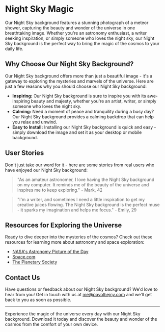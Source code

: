 <!--font:Poppins-->

# Night Sky Magic

Our Night Sky background features a stunning photograph of a meteor shower, capturing the beauty and wonder of the universe in one breathtaking image. Whether you're an astronomy enthusiast, a writer seeking inspiration, or simply someone who loves the night sky, our Night Sky background is the perfect way to bring the magic of the cosmos to your daily life.

## Why Choose Our Night Sky Background?

Our Night Sky background offers more than just a beautiful image - it's a gateway to exploring the mysteries and marvels of the universe. Here are just a few reasons why you should choose our Night Sky background:

-   **Inspiring:** Our Night Sky background is sure to inspire you with its awe-inspiring beauty and majesty, whether you're an artist, writer, or simply someone who loves the night sky.
-   **Calming:** Need a moment of peace and tranquility during a busy day? Our Night Sky background provides a calming backdrop that can help you relax and unwind.
-   **Easy to Install:** Installing our Night Sky background is quick and easy - simply download the image and set it as your desktop or mobile background.

## User Stories

Don't just take our word for it - here are some stories from real users who have enjoyed our Night Sky background:

> "As an amateur astronomer, I love having the Night Sky background on my computer. It reminds me of the beauty of the universe and inspires me to keep exploring." - Mark, 42

> "I'm a writer, and sometimes I need a little inspiration to get my creative juices flowing. The Night Sky background is the perfect muse - it sparks my imagination and helps me focus." - Emily, 29

## Resources for Exploring the Universe

Ready to dive deeper into the mysteries of the cosmos? Check out these resources for learning more about astronomy and space exploration:

-   [NASA's Astronomy Picture of the Day](#)
-   [Space.com](#)
-   [The Planetary Society](#)

## Contact Us

Have questions or feedback about our Night Sky background? We'd love to hear from you! Get in touch with us at me@pavolhejny.com and we'll get back to you as soon as possible.

---

Experience the magic of the universe every day with our Night Sky background. Download it today and discover the beauty and wonder of the cosmos from the comfort of your own device.

<!--

Write me content for website with wallpaper which alt text is:

"A photograph of a meteor shower, with bright streaks of light crossing the night sky."

The name/title of the page should not be 1:1 copy of the alt text but rather a real content of the website which is using this wallpaper.

- Use markdown format
- Start with heading
- Heading should be short and concise
- The content should look like a real website
- The website should not be about the wallpaper, wallpaper is just a related background
- Heading should be contain work "wallpaper" or "background"
- Include real sections like references, contact, user stories, etc. use things relevant to the page purpose.
- Feel free to use structure like headings, bullets, numbering, blockquotes, paragraphs, horizontal lines, etc.
- You can use formatting like bold or _italic_
- You can include UTF-8 emojis
- Links should be only #hash anchors (and you can refer to the document itself)
- Do not include images


---


# Night Sky Wallpaper: Bring the Beauty of the Universe to Your Screen

Looking for a stunning background that will transport you to the depths of space? Look no further than our Night Sky wallpaper, featuring a breathtaking photograph of a meteor shower in all its glory.

## Why Choose Our Night Sky Wallpaper?

Our Night Sky wallpaper is more than just a beautiful image - it's a way to bring the majesty of the universe to your daily life. Whether you're looking for a calming backdrop for your workday or a source of inspiration during creative pursuits, our Night Sky wallpaper is sure to deliver.

- **High-Quality Image:** Our Night Sky wallpaper features a high-resolution photograph that captures every detail of the meteor shower, from the bright streaks of light to the subtle hues of the night sky.
- **Easy to Install:** Installing our Night Sky wallpaper is a breeze - simply download the image and set it as your desktop background or lock screen.
- **Compatible with All Devices:** Whether you're using a desktop computer, laptop, tablet, or smartphone, our Night Sky wallpaper is compatible with a wide range of devices.

## User Stories

Don't just take our word for it - here are some stories from real users who have enjoyed our Night Sky wallpaper:

> "I love astronomy, but I don't always have time to stargaze at night. Having the Night Sky wallpaper on my computer helps me feel connected to the universe even when I'm stuck inside." - Sarah, 27

> "As an artist, I'm always looking for inspiration. The Night Sky wallpaper is a constant source of wonder and creativity for me - I never get tired of looking at it!" - Alex, 34

## References

Want to learn more about meteor showers and the beauty of the night sky? Check out these resources:

- [NASA's Meteor Shower Guide](#)
- [Astronomy Magazine](#)
- [The Night Sky Network](#)

## Contact Us

Have questions or feedback about our Night Sky wallpaper? We'd love to hear from you! Get in touch with us at me@pavolhejny.com and we'll get back to you as soon as possible.

---

Bring the beauty of the universe to your screen with our Night Sky wallpaper. Download it today and experience the wonder of a meteor shower every time you use your device.


---


Heading should not include word "wallpaper". The website should not be about the wallpaper itself, wallpaper is just a related background, rewrite whole content.


---


# Explore the Wonders of the Universe with Our Night Sky Background

Looking for a way to bring the beauty of the cosmos to your daily life? Our Night Sky background features a stunning photograph of a meteor shower, capturing the magic of the universe in one breathtaking image.

## Why Choose Our Night Sky Background?

Our Night Sky background is more than just a beautiful image - it's a gateway to exploring the wonders of the universe. Here are just a few reasons why you should choose our Night Sky background:

- **Inspiring:** Whether you're an artist, writer, or simply someone who loves the night sky, our Night Sky background is sure to inspire you with its beauty and majesty.
- **Calming:** Need a moment of peace and tranquility during a busy day? Our Night Sky background provides a calming backdrop that can help you relax and unwind.
- **Easy to Install:** Installing our Night Sky background is quick and easy - simply download the image and set it as your desktop or mobile background.

## User Stories

Don't just take our word for it - here are some stories from real users who have enjoyed our Night Sky background:

> "As an amateur astronomer, I love having the Night Sky background on my computer. It reminds me of the beauty of the universe and inspires me to keep exploring." - Mark, 42

> "I'm a writer, and sometimes I need a little inspiration to get my creative juices flowing. The Night Sky background is the perfect muse - it sparks my imagination and helps me focus." - Emily, 29

## Resources for Exploring the Universe

Ready to dive deeper into the mysteries of the cosmos? Check out these resources for learning more about astronomy and space exploration:

- [NASA's Astronomy Picture of the Day](#)
- [Space.com](#)
- [The Planetary Society](#)

## Contact Us

Have questions or feedback about our Night Sky background? We'd love to hear from you! Get in touch with us at me@pavolhejny.com and we'll get back to you as soon as possible.

---

Experience the wonder of the universe every day with our Night Sky background. Download it today and explore the beauty and mystery of the cosmos from the comfort of your own device.


---


Heading is too long, rewrite whole content.


---


# Our Night Sky Background: Explore the Wonders of the Universe

Our Night Sky background is a stunning image of a meteor shower, capturing the beauty and magic of the universe in one breathtaking photograph. Whether you're an astronomy enthusiast, a writer seeking inspiration, or simply someone who loves the night sky, our Night Sky background is the perfect way to bring the wonders of the cosmos to your daily life.

## Why Choose Our Night Sky Background?

Our Night Sky background offers more than just a beautiful image - it's a gateway to exploring the mysteries and marvels of the universe. Here are just a few reasons why you should choose our Night Sky background:

- **Inspiring:** Our Night Sky background is sure to inspire you with its awe-inspiring beauty and majesty, whether you're an artist, writer, or simply someone who loves the night sky.
- **Calming:** Need a moment of peace and tranquility during a busy day? Our Night Sky background provides a calming backdrop that can help you relax and unwind.
- **Easy to Install:** Installing our Night Sky background is quick and easy - simply download the image and set it as your desktop or mobile background.

## User Stories

Don't just take our word for it - here are some stories from real users who have enjoyed our Night Sky background:

> "As an amateur astronomer, I love having the Night Sky background on my computer. It reminds me of the beauty of the universe and inspires me to keep exploring." - Mark, 42

> "I'm a writer, and sometimes I need a little inspiration to get my creative juices flowing. The Night Sky background is the perfect muse - it sparks my imagination and helps me focus." - Emily, 29

## Resources for Exploring the Universe

Ready to dive deeper into the mysteries of the cosmos? Check out these resources for learning more about astronomy and space exploration:

- [NASA's Astronomy Picture of the Day](#)
- [Space.com](#)
- [The Planetary Society](#)

## Contact Us

Have questions or feedback about our Night Sky background? We'd love to hear from you! Get in touch with us at me@pavolhejny.com and we'll get back to you as soon as possible.

---

Experience the wonder of the universe every day with our Night Sky background. Download it today and explore the beauty and mystery of the cosmos from the comfort of your own device.


---


Heading is too long, rewrite whole content.


---


# Discover the Magic of the Universe with Our Night Sky Background

Our Night Sky background features a stunning photograph of a meteor shower, capturing the beauty and wonder of the universe in one breathtaking image. Whether you're an astronomy enthusiast, a writer seeking inspiration, or simply someone who loves the night sky, our Night Sky background is the perfect way to bring the magic of the cosmos to your daily life.

## Why Choose Our Night Sky Background?

Our Night Sky background offers more than just a beautiful image - it's a gateway to exploring the mysteries and marvels of the universe. Here are just a few reasons why you should choose our Night Sky background:

- **Inspiring:** Our Night Sky background is sure to inspire you with its awe-inspiring beauty and majesty, whether you're an artist, writer, or simply someone who loves the night sky.
- **Calming:** Need a moment of peace and tranquility during a busy day? Our Night Sky background provides a calming backdrop that can help you relax and unwind.
- **Easy to Install:** Installing our Night Sky background is quick and easy - simply download the image and set it as your desktop or mobile background.

## User Stories

Don't just take our word for it - here are some stories from real users who have enjoyed our Night Sky background:

> "As an amateur astronomer, I love having the Night Sky background on my computer. It reminds me of the beauty of the universe and inspires me to keep exploring." - Mark, 42

> "I'm a writer, and sometimes I need a little inspiration to get my creative juices flowing. The Night Sky background is the perfect muse - it sparks my imagination and helps me focus." - Emily, 29

## Resources for Exploring the Universe

Ready to dive deeper into the mysteries of the cosmos? Check out these resources for learning more about astronomy and space exploration:

- [NASA's Astronomy Picture of the Day](#)
- [Space.com](#)
- [The Planetary Society](#)

## Contact Us

Have questions or feedback about our Night Sky background? We'd love to hear from you! Get in touch with us at me@pavolhejny.com and we'll get back to you as soon as possible.

---

Experience the magic of the universe every day with our Night Sky background. Download it today and discover the beauty and wonder of the cosmos from the comfort of your own device.


---


Write me a Google font which is best fitting for the website.

Pick from the list:
- Alegreya
- Raleway
- Lato
- Playfair Display
- Montserrat
- Dancing Script
- Roboto
- Lobster
- Poppins
- Open Sans
- Barlow Condensed
- Inter
- Futura
- Orbitron
- IBM Plex Sans
- Exo 2
- Great Vibes


Write just the font name nothing else.


---


Poppins

-->
